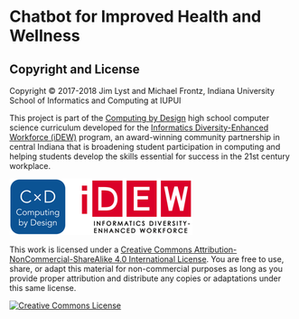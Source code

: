 # Chatbot for Improved Health and Wellness

## Copyright and License

Copyright © 2017-2018 Jim Lyst and Michael Frontz, Indiana University School of Informatics and Computing at IUPUI

This project is part of the [Computing by Design](https://docs.idew.org/the-cxd-framework/) high school computer science curriculum developed for the [Informatics Diversity-Enhanced Workforce \(iDEW\)](http://soic.iupui.edu/idew/) program, an award-winning community partnership in central Indiana that is broadening student participation in computing and helping students develop the skills essential for success in the 21st century workplace.

![](.gitbook/assets/cxd-idew-logo.png)

This work is licensed under a [Creative Commons Attribution-NonCommercial-ShareAlike 4.0 International License](http://creativecommons.org/licenses/by-nc-sa/4.0/). You are free to use, share, or adapt this material for non-commercial purposes as long as you provide proper attribution and distribute any copies or adaptations under this same license.

[![Creative Commons License](https://i.creativecommons.org/l/by-nc-sa/4.0/88x31.png)](http://creativecommons.org/licenses/by-nc-sa/4.0/)

